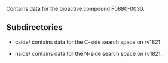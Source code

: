 Contains data for the bioactive compound F0880-0030.

## Subdirectories

- cside/ contains data for the C-side search space on rv1821.

- nside/ contains data for the N-side search space on rv1821.


